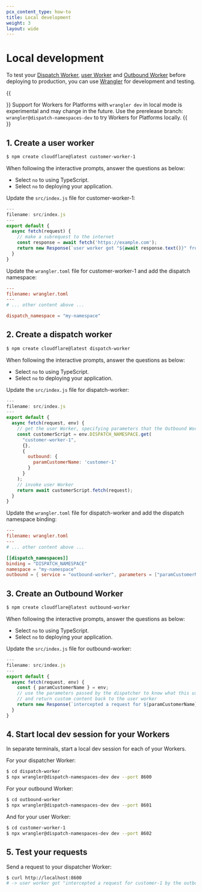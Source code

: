 ```yaml
---
pcx_content_type: how-to
title: Local development
weight: 3
layout: wide
---
```


# Local development

To test your [Dispatch Worker](/cloudflare-for-platforms/workers-for-platforms/reference/how-workers-for-platforms-works/#dynamic-dispatch-worker), [user Worker](/cloudflare-for-platforms/workers-for-platforms/reference/how-workers-for-platforms-works/#user-workers) and [Outbound Worker](/cloudflare-for-platforms/workers-for-platforms/configuration/outbound-workers/) before deploying to production, you can use [Wrangler](/workers/wrangler) for development and testing.

{{<Aside>}}
Support for Workers for Platforms with `wrangler dev` in local mode is experimental and may change in the future. Use the prerelease branch: `wrangler@dispatch-namespaces-dev` to try Workers for Platforms locally.
{{</Aside>}}

## 1. Create a user worker

```sh
$ npm create cloudflare@latest customer-worker-1
```

When following the interactive prompts, answer the questions as below:

- Select `no` to using TypeScript.
- Select `no` to deploying your application.

Update the `src/index.js` file for customer-worker-1:

```javascript
---
filename: src/index.js
---
export default {
  async fetch(request) {
    // make a subrequest to the internet
    const response = await fetch('https://example.com');
    return new Response(`user worker got "${await response.text()}" from fetch`);
  }
}
```

Update the `wrangler.toml` file for customer-worker-1 and add the dispatch namespace:

```toml
---
filename: wrangler.toml
---
# ... other content above ...

dispatch_namespace = "my-namespace"
```

## 2. Create a dispatch worker

```sh
$ npm create cloudflare@latest dispatch-worker
```

When following the interactive prompts, answer the questions as below:

- Select `no` to using TypeScript.
- Select `no` to deploying your application.

Update the `src/index.js` file for dispatch-worker:

```javascript
---
filename: src/index.js
---
export default {
  async fetch(request, env) {
    // get the user Worker, specifying parameters that the Outbound Worker will see when it intercepts a user worker's subrequest
    const customerScript = env.DISPATCH_NAMESPACE.get(
      "customer-worker-1",
      {},
      {
        outbound: {
          paramCustomerName: 'customer-1'
        }
      }
    );
    // invoke user Worker
    return await customerScript.fetch(request);
  }
}
```

Update the `wrangler.toml` file for dispatch-worker and add the dispatch namespace binding:

```toml
---
filename: wrangler.toml
---
# ... other content above ...

[[dispatch_namespaces]]
binding = "DISPATCH_NAMESPACE"
namespace = "my-namespace"
outbound = { service = "outbound-worker", parameters = ["paramCustomerName"] }
```

## 3. Create an Outbound Worker

```sh
$ npm create cloudflare@latest outbound-worker
```

When following the interactive prompts, answer the questions as below:

- Select `no` to using TypeScript.
- Select `no` to deploying your application.

Update the `src/index.js` file for outbound-worker:

```javascript
---
filename: src/index.js
---
export default {
  async fetch(request, env) {
    const { paramCustomerName } = env;
    // use the parameters passed by the dispatcher to know what this user this request is for
    // and return custom content back to the user worker
    return new Response(`intercepted a request for ${paramCustomerName} by the outbound`);
  }
}
```

## 4. Start local dev session for your Workers

In separate terminals, start a local dev session for each of your Workers.

For your dispatcher Worker:
```sh
$ cd dispatch-worker
$ npx wrangler@dispatch-namespaces-dev dev --port 8600
```

For your outbound Worker:
```sh
$ cd outbound-worker
$ npx wrangler@dispatch-namespaces-dev dev --port 8601
```

And for your user Worker:
```sh
$ cd customer-worker-1
$ npx wrangler@dispatch-namespaces-dev dev --port 8602
```

## 5. Test your requests

Send a request to your dispatcher Worker:

```sh
$ curl http://localhost:8600
# -> user worker got "intercepted a request for customer-1 by the outbound" from fetch
```